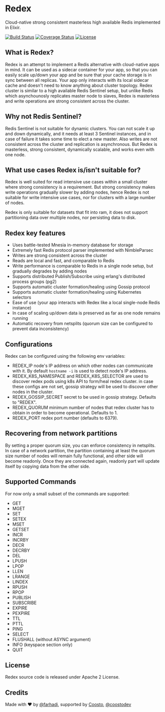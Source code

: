 # Redex

Cloud-native strong consistent masterless high available Redis implemented in Elixir.

[![Build Status](https://travis-ci.org/coosto/redex.svg?branch=master)](https://travis-ci.org/coosto/redex)
[![Coverage Status](https://coveralls.io/repos/github/coosto/redex/badge.svg?branch=master)](https://coveralls.io/github/coosto/redex?branch=master)
[![License](https://img.shields.io/badge/License-MIT-blue.svg)](https://opensource.org/licenses/MIT)

## What is Redex?

Redex is an attempt to implement a Redis alternative with cloud-native apps in mind.
It can be used as a sidecar container for your app, so that you can easily scale up/down
your app and be sure that your cache storage is in sync between all replicas.
Your app only interacts with its local sidecar cache and doesn't need to know anything
about cluster topology.
Redex cluster is similar to a high available Redis Sentinel setup, but unlike Redis
which asynchounosly replicates master node to slaves, Redex is masterless
and write operations are strong consistent across the cluster.

## Why not Redis Sentinel?

Redis Sentinel is not suitable for dynamic clusters. You can not scale it up and down
dynamically, and it needs at least 3 Sentinel instances, and in case of failure it takes
some time to elect a new master.
Also writes are not consistent across the cluster and replication is asynchronous.
But Redex is masterless, strong consistent, dynamically scalable, and works
even with one node.

## What use cases Redex is/isn't suitable for?

Redex is well suited for read intensive use cases within a small cluster where
strong consistency is a requirement. But strong consistency makes write operations
gradually slower by adding nodes, hence Redex is not suitable for write intensive use cases,
nor for clusters with a large number of nodes.

Redex is only suitable for datasets that fit into ram, it does not support partitioning
data over multiple nodes, nor persisting data to disk.

## Redex key features

- Uses battle-tested Mnesia in-memory database for storage
- Extremely fast Redis protocol parser implemented with NimbleParsec
- Writes are strong consistent across the cluster
- Reads are local and fast, and comparable to Redis
- Write performance is comparable to Redis in a single node setup, but gradually degrades by adding nodes
- Supports distributed Publish/Subscribe using erlang's distributed process groups (pg2)
- Supports automatic cluster formation/healing using Gossip protocol
- Supports automatic cluster formation/healing using Kubernetes selectors
- Ease of use (your app interacts with Redex like a local single-node Redis instance)
- In case of scaling up/down data is preserved as far as one node remains running
- Automatic recovery from netsplits (quorum size can be configured to prevent data inconsistency)

## Configurations

Redex can be configured using the following env variables:

- REDEX_IP
  node's IP address on which other nodes can communicate with it.
  By default `hostname -i` is used to detect node's IP address.
- REDEX_K8S_NAMESPACE and REDEX_K8S_SELECTOR
  are used to discover redex pods using k8s API to form/heal redex cluster.
  in case these configs are not set, gossip strategy will be used to discover other nodes in the cluster.
- REDEX_GOSSIP_SECRET
  secret to be used in gossip strategy. Defaults to "REDEX".
- REDEX_QUORUM
  minimum number of nodes that redex cluster has to obtain in order to become operational. Defaults to 1.
- REDEX_PORT
  redex port number (defaults to 6379).

## Recovering from network partitions

By setting a proper quorum size, you can enforce consistency in netsplits.
In case of a network partition, the partition containing at least the quorum size number
of nodes will remain fully functional, and other side will become readonly.
Once they are connected again, readonly part will update itself by copying data from the other side.

## Supported Commands

For now only a small subset of the commands are supported:

- GET
- MGET
- SET
- SETEX
- MSET
- GETSET
- INCR
- INCRBY
- DECR
- DECRBY
- DEL
- LPUSH
- LPOP
- LLEN
- LRANGE
- LINDEX
- RPUSH
- RPOP
- PUBLISH
- SUBSCRIBE
- EXPIRE
- PEXPIRE
- TTL
- PTTL
- PING
- SELECT
- FLUSHALL (without ASYNC argument)
- INFO (keyspace section only)
- QUIT

## License

Redex source code is released under Apache 2 License.

## Credits

Made with :heart: by [@farhadi](https://github.com/farhadi), supported by [Coosto](https://www.coosto.com/en), [@coostodev](https://twitter.com/coostodev)
